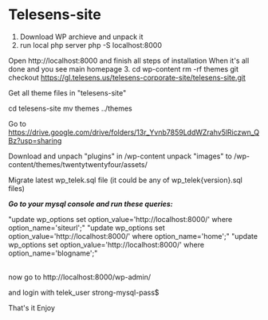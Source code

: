 # Telesens-site

1. Download WP archieve and unpack it
2. run local php server
php -S localhost:8000

Open http://localhost:8000 and finish all steps of installation
When it's all done and you see main homepage
3. cd wp-content
rm -rf themes
git checkout https://gl.telesens.us/telesens-corporate-site/telesens-site.git

Get all theme files in
"telesens-site"

cd telesens-site
mv themes ../themes

Go to 
https://drive.google.com/drive/folders/13r_Yvnb7859LddWZrahv5lRiczwn_QBz?usp=sharing

Download and unpach "plugins" in /wp-content
unpack "images" to  /wp-content/themes/twentytwentyfour/assets/


Migrate latest wp_telek.sql file (it could be any of wp_telek{version}.sql files)

<b><i>Go to your mysql console and run these queries:</i></b>

"update wp_options set option_value='http://localhost:8000/' where option_name='siteurl';"
"update wp_options set option_value='http://localhost:8000/' where option_name='home';"
"update wp_options set option_value='http://localhost:8000/' where option_name='blogname';"
<br>
<br>

now go to 
http://localhost:8000/wp-admin/

and login with
telek_user
strong-mysql-pass$

That's it
Enjoy